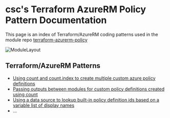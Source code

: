 # csc's Terraform AzureRM Policy Pattern Documentation

This page is an index of Terraform/AzureRM coding patterns used in the module repo [terraform-azurerm-policy](https://github.com/csc/terraform-azurerm-policy/)

![ModuleLayout](https://github.com/csc/terraform-azurerm-policy/blob/master/images/terraform-azurepolicy-modulelayout.png?raw=true)

## Terraform/AzureRM Patterns
* [Using count and count.index to create multiple custom azure policy definitions](https://csc.github.io/terraform-azurerm-policy/pattern-using-count)
* [Passing outputs between modules for custom policy definitions created using count](https://csc.github.io/terraform-azurerm-policy/pattern-passing-outputs-between-modules)
* [Using a data source to lookup built-in policy definition ids based on a variable list of display names](https://csc.github.io/terraform-azurerm-policy/pattern-using-datasource-for-policy-definition-ids)
* ...
